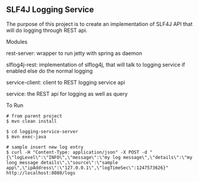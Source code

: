 SLF4J Logging Service
---------------

The purpose of this project is to create an implementation of SLF4J API that will do logging through REST api.

Modules

   rest-server: wrapper to run jetty with spring as daemon

   slflog4j-rest: implementation of slflog4j, that will talk to logging service if enabled else do the normal logging

   service-client: client to REST logging service api

   service: the REST api for logging as well as query


To Run

    # from parent project
    $ mvn clean install

    $ cd logging-service-server
    $ mvn exec-java

    # sample insert new log entry
    $ curl -H "Content-Type: application/json" -X POST -d "{\"logLevel\":\"INFO\",\"message\":\"my log message\",\"details\":\"my long message details\",\"source\":\"sample app\",\"ipAddress\":\"127.0.0.1\",\"logTimeSec\":1247573626}" http://localhost:8080/logs

